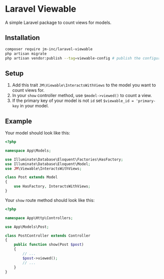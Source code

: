 # Laravel Viewable
A simple Laravel package to count views for models.

## Installation
```bash
composer require jm-inc/laravel-viewable
php artisan migrate
php artisan vendor:publish --tag=viewable-config # publish the configuration (optional)
```

## Setup
1. Add this trait `JM\Viewable\InteractsWithViews` to the model you want to count views for.
2. In your `show` controller method, use `$model->viewed()` to count a view.
3. If the primary key of your model is not `id` set `$viewable_id = 'primary-key` in your model. 

## Example
Your model should look like this:
```php
<?php

namespace App\Models;

use Illuminate\Database\Eloquent\Factories\HasFactory;
use Illuminate\Database\Eloquent\Model;
use JM\Viewable\InteractsWithViews;

class Post extends Model
{
    use HasFactory, InteractsWithViews;
}
```
Your `show` route method should look like this:
```php
<?php

namespace App\Http\Controllers;

use App\Models\Post;

class PostController extends Controller
{
    public function show(Post $post)
    {
        // ...
        $post->viewed();
        // ...
    }
}
```